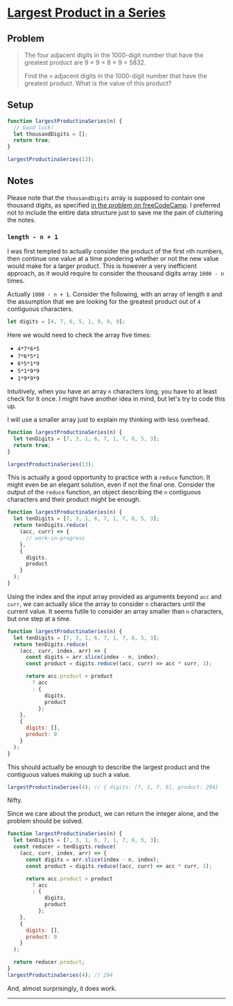 # [Largest Product in a Series](https://www.freecodecamp.org/learn/coding-interview-prep/project-euler/problem-8-largest-product-in-a-series)

## Problem

> The four adjacent digits in the 1000-digit number that have the greatest product are 9 × 9 × 8 × 9 = 5832.
>
> Find the `n` adjacent digits in the 1000-digit number that have the greatest product. What is the value of this product?

## Setup

```js
function largestProductinaSeries(n) {
  // Good luck!
  let thousandDigits = [];
  return true;
}

largestProductinaSeries(13);
```

## Notes

Please note that the `thousandDigits` array is supposed to contain one thousand digits, as specified [in the problem on freeCodeCamp](https://www.freecodecamp.org/learn/coding-interview-prep/project-euler/problem-8-largest-product-in-a-series). I preferred not to include the entire data structure just to save me the pain of cluttering the notes.

### `length - n + 1`

I was first tempted to actually consider the product of the first `n`th numbers, then continue one value at a time pondering whether or not the new value would make for a larger product. This is however a very inefficient approach, as it would require to consider the thousand digits array `1000 - n` times.

Actually `1000 - n + 1`. Consider the following, with an array of length `8` and the assumption that we are looking for the greatest product out of `4` contiguous characters.

```js
let digits = [4, 7, 6, 5, 1, 9, 9, 9];
```

Here we would need to check the array five times:

- `4*7*6*5`
- `7*6*5*1`
- `6*5*1*9`
- `5*1*9*9`
- `1*9*9*9`

Intuitively, when you have an array `n` characters long, you have to at least check for it once. I might have another idea in mind, but let's try to code this up.

I will use a smaller array just to explain my thinking with less overhead.

```js
function largestProductinaSeries(n) {
  let tenDigits = [7, 3, 1, 6, 7, 1, 7, 6, 5, 3];
  return true;
}

largestProductinaSeries(13);
```

This is actually a good opportunity to practice with a `reduce` function. It might even be an elegant solution, even if not the final one. Consider the output of the `reduce` function, an object describing the `n` contiguous characters and their product might be enough.

```js
function largestProductinaSeries(n) {
  let tenDigits = [7, 3, 1, 6, 7, 1, 7, 6, 5, 3];
  return tenDigits.reduce(
    (acc, curr) => {
      // work-in-progress
    },
    {
      digits,
      product
    }
  );
}
```

Using the index and the input array provided as arguments beyond `acc` and `curr`, we can actually slice the array to consider `n` characters until the current value. It seems futile to consider an array smaller than `n` characters, but one step at a time.

```js
function largestProductinaSeries(n) {
  let tenDigits = [7, 3, 1, 6, 7, 1, 7, 6, 5, 3];
  return tenDigits.reduce(
    (acc, curr, index, arr) => {
      const digits = arr.slice(index - n, index);
      const product = digits.reduce((acc, curr) => acc * curr, 1);

      return acc.product > product
        ? acc
        : {
            digits,
            product
          };
    },
    {
      digits: [],
      product: 0
    }
  );
}
```

This should actually be enough to describe the largest product and the contiguous values making up such a value.

```js
largestProductinaSeries(4); // { digits: [7, 1, 7, 6], product: 294}
```

Nifty.

Since we care about the product, we can return the integer alone, and the problem should be solved.

```js
function largestProductinaSeries(n) {
  let tenDigits = [7, 3, 1, 6, 7, 1, 7, 6, 5, 3];
  const reducer = tenDigits.reduce(
    (acc, curr, index, arr) => {
      const digits = arr.slice(index - n, index);
      const product = digits.reduce((acc, curr) => acc * curr, 1);

      return acc.product > product
        ? acc
        : {
            digits,
            product
          };
    },
    {
      digits: [],
      product: 0
    }
  );

  return reducer.product;
}
largestProductinaSeries(4); // 294
```

And, almost surprisingly, it does work.

---
